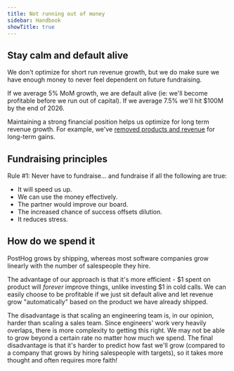 ```yaml
---
title: Not running out of money
sidebar: Handbook
showTitle: true
---
```

## Stay calm and default alive

We don't optimize for short run revenue growth, but we do make sure we have enough money to never feel dependent on future fundraising.

If we average 5% MoM growth, we are default alive (ie: we'll become profitable before we run out of capital). If we average 7.5% we'll hit $100M by the end of 2026.

Maintaining a strong financial position helps us optimize for long term revenue growth. For example, we've [removed products and revenue](/blog/sunsetting-helm-support-posthog) for long-term gains.

## Fundraising principles

Rule #1: Never have to fundraise... and fundraise if all the following are true:

* It will speed us up.
* We can use the money effectively.
* The partner would improve our board.
* The increased chance of success offsets dilution.
* It reduces stress.

## How do we spend it

PostHog grows by shipping, whereas most software companies grow linearly with the number of salespeople they hire.

The advantage of our approach is that it's more efficient - $1 spent on product will _forever_ improve things, unlike investing $1 in cold calls. We can easily choose to be profitable if we just sit default alive and let revenue grow "automatically" based on the product we have already shipped.

The disadvantage is that scaling an engineering team is, in our opinion, harder than scaling a sales team. Since engineers' work very heavily overlaps, there is more complexity to getting this right. We may not be able to grow beyond a certain rate no matter how much we spend. The final disadvantage is that it's harder to predict how fast we'll grow (compared to a company that grows by hiring salespeople with targets), so it takes more thought and often requires more faith!